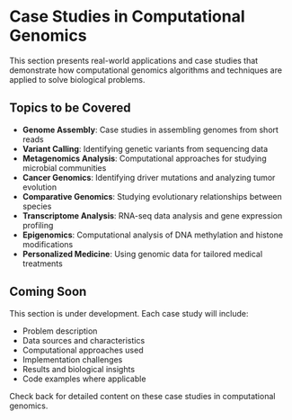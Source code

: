 # Case Studies in Computational Genomics

This section presents real-world applications and case studies that demonstrate how computational genomics algorithms and techniques are applied to solve biological problems.

## Topics to be Covered

- **Genome Assembly**: Case studies in assembling genomes from short reads
- **Variant Calling**: Identifying genetic variants from sequencing data
- **Metagenomics Analysis**: Computational approaches for studying microbial communities
- **Cancer Genomics**: Identifying driver mutations and analyzing tumor evolution
- **Comparative Genomics**: Studying evolutionary relationships between species
- **Transcriptome Analysis**: RNA-seq data analysis and gene expression profiling
- **Epigenomics**: Computational analysis of DNA methylation and histone modifications
- **Personalized Medicine**: Using genomic data for tailored medical treatments

## Coming Soon

This section is under development. Each case study will include:
- Problem description
- Data sources and characteristics
- Computational approaches used
- Implementation challenges
- Results and biological insights
- Code examples where applicable

Check back for detailed content on these case studies in computational genomics.
